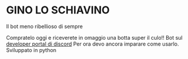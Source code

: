 # GINO LO SCHIAVINO
Il bot meno ribellioso di sempre  

Compratelo oggi e riceverete in omaggio una botta super il culo!!
Bot sul [developer portal di discord](https://discord.com/developers)
Per ora devo ancora imparare come usarlo.  
Sviluppato in python
